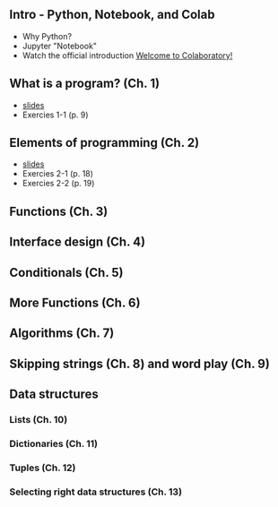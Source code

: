 ## Intro - Python, Notebook, and Colab
* Why Python?
* Jupyter "Notebook"
* Watch the official introduction [Welcome to Colaboratory!](https://colab.research.google.com/notebooks/welcome.ipynb)
  
## What is a program? (Ch. 1)
* [slides](http://ai.inu.ac.kr/python/1_program.html)
* Exercies 1-1 (p. 9)

## Elements of programming (Ch. 2)
* [slides](http://ai.inu.ac.kr/python/2_elements.html)
* Exercies 2-1 (p. 18)
* Exercies 2-2 (p. 19)


## Functions (Ch. 3)


## Interface design (Ch. 4)


## Conditionals (Ch. 5)


## More Functions (Ch. 6)



## Algorithms (Ch. 7)


## Skipping strings (Ch. 8) and word play (Ch. 9)


## Data structures

### Lists (Ch. 10)
### Dictionaries (Ch. 11)
### Tuples (Ch. 12)
### Selecting right data structures (Ch. 13)
